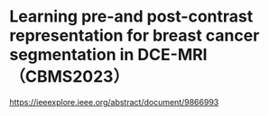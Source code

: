 # Learning pre-and post-contrast representation for breast cancer segmentation in DCE-MRI（CBMS2023）
https://ieeexplore.ieee.org/abstract/document/9866993
